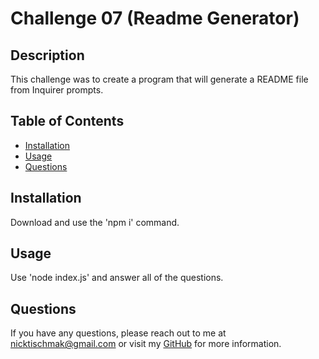 # Challenge 07 (Readme Generator)
  
  ## Description
  
  This challenge was to create a program that will generate a README file from Inquirer prompts.
  
  ## Table of Contents
  
  - [Installation](#installation)
  - [Usage](#usage)
  - [Questions](#questions)
  
  ## Installation
  
  Download and use the 'npm i' command.
  
  ## Usage
  
  Use 'node index.js' and answer all of the questions.
  
  ## Questions
  
  If you have any questions, please reach out to me at nicktischmak@gmail.com or visit my [GitHub](https://github.com/nicktischmak) for more information.
